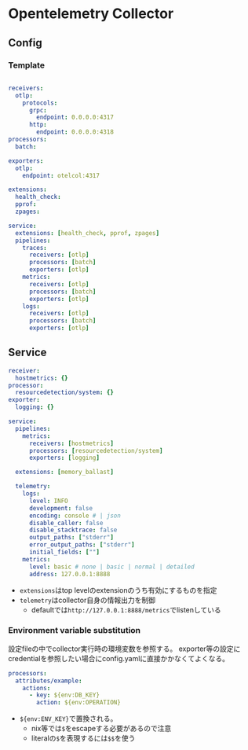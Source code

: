 # Opentelemetry Collector

## Config

### Template

```yaml

receivers:
  otlp:
    protocols:
      grpc:
        endpoint: 0.0.0.0:4317
      http:
        endpoint: 0.0.0.0:4318
processors:
  batch:

exporters:
  otlp:
    endpoint: otelcol:4317

extensions:
  health_check:
  pprof:
  zpages:

service:
  extensions: [health_check, pprof, zpages]
  pipelines:
    traces:
      receivers: [otlp]
      processors: [batch]
      exporters: [otlp]
    metrics:
      receivers: [otlp]
      processors: [batch]
      exporters: [otlp]
    logs:
      receivers: [otlp]
      processors: [batch]
      exporters: [otlp]
```

## Service

```yaml
receiver:
  hostmetrics: {}
processor:
  resourcedetection/system: {}
exporter:
  logging: {}

service:
  pipelines:
    metrics:
      receivers: [hostmetrics]
      processors: [resourcedetection/system]
      exporters: [logging]

  extensions: [memory_ballast]

  telemetry:
    logs:
      level: INFO
      development: false
      encoding: console # | json
      disable_caller: false
      disable_stacktrace: false
      output_paths: ["stderr"]
      error_output_paths: ["stderr"]
      initial_fields: [""]
    metrics:
      level: basic # none | basic | normal | detailed
      address: 127.0.0.1:8888
```

* `extensions`はtop levelのextensionのうち有効にするものを指定
* `telemetry`はcollector自身の情報出力を制御
  * defaultでは`http://127.0.0.1:8888/metrics`でlistenしている


### Environment variable substitution

設定fileの中でcollector実行時の環境変数を参照する。 
exporter等の設定にcredentialを参照したい場合にconfig.yamlに直接かかなくてよくなる。

```yaml
processors:
  attributes/example:
    actions:
      - key: ${env:DB_KEY}
        action: ${env:OPERATION}
```

* `${env:ENV_KEY}`で置換される。  
  * nix等では`$`をescapeする必要があるので注意
  * literalの`$`を表現するには`$$`を使う
